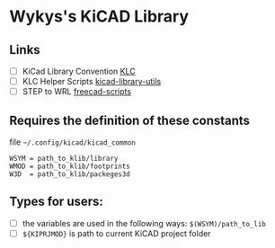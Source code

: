 # Wykys's KiCAD Library

## Links

- [ ] KiCad Library Convention [KLC](http://kicad-pcb.org/libraries/klc/)
- [ ] KLC Helper Scripts [kicad-library-utils](https://github.com/kicad/kicad-library-utils)
- [ ] STEP to WRL [freecad-scripts](https://github.com/SchrodingersGat/freecad-scripts)

## Requires the definition of these constants
file `~/.config/kicad/kicad_common`
```
WSYM = path_to_klib/library
WMOD = path_to_klib/footprints
W3D  = path_to_klib/packeges3d
```

## Types for users:

- [ ] the variables are used in the following ways: `$(WSYM)/path_to_lib`
- [ ] `${KIPRJMOD}` is path to current KiCAD project folder
